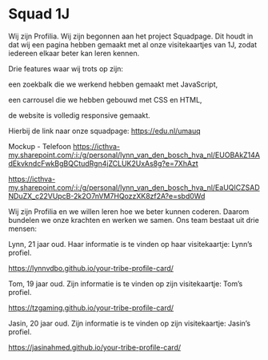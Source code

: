 # Squad 1J

Wij zijn Profilia. Wij zijn begonnen aan het project Squadpage. Dit houdt in dat wij een pagina hebben gemaakt met al onze visitekaartjes van 1J, zodat iedereen elkaar beter kan leren kennen.

Drie features waar wij trots op zijn:

een zoekbalk die we werkend hebben gemaakt met JavaScript,

een carrousel die we hebben gebouwd met CSS en HTML,

de website is volledig responsive gemaakt.

Hierbij de link naar onze squadpage: https://edu.nl/umauq


Mockup - Telefoon
https://icthva-my.sharepoint.com/:i:/g/personal/lynn_van_den_bosch_hva_nl/EUOBAkZ14AdEkvkndcFwkBgBQCtudRgn4jZCLUK2UxAs8g?e=7XhAzt



https://icthva-my.sharepoint.com/:i:/g/personal/lynn_van_den_bosch_hva_nl/EaUQICZSADNDuZX_c22VUpcB-2k2O7nVM7HQozzXK8zf2A?e=sbd0Wd





Wij zijn Profilia en we willen leren hoe we beter kunnen coderen. Daarom bundelen we onze krachten en werken we samen. Ons team bestaat uit drie mensen:

Lynn, 21 jaar oud. Haar informatie is te vinden op haar visitekaartje: Lynn’s profiel.

https://lynnvdbo.github.io/your-tribe-profile-card/

Tom, 19 jaar oud. Zijn informatie is te vinden op zijn visitekaartje: Tom’s profiel.

https://tzgaming.github.io/your-tribe-profile-card/

Jasin, 20 jaar oud. Zijn informatie is te vinden op zijn visitekaartje: Jasin’s profiel.

https://jasinahmed.github.io/your-tribe-profile-card/
